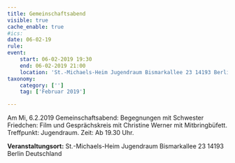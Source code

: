 ```yaml
---
title: Gemeinschaftsabend
visible: true
cache_enable: true
#ics: 
date: 06-02-19
rule: 
event:
	start: 06-02-2019 19:30
	end: 06-02-2019 21:00
	location: 'St.-Michaels-Heim Jugendraum Bismarkallee 23 14193 Berlin Deutschland'
taxonomy:
	category: ['']
	tag: ['Februar 2019']

---
```

Am Mi, 6.2.2019 Gemeinschaftsabend: Begegnungen mit Schwester Friedchen: Film und Gesprächskreis mit Christine Werner mit Mitbringbüfett.
Treffpunkt: Jugendraum. Zeit: Ab 19.30 Uhr.


**Veranstaltungsort:** St.-Michaels-Heim
Jugendraum
Bismarkallee 23
14193 Berlin
Deutschland

